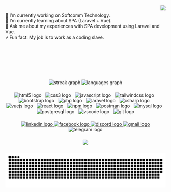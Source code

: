 <img align="right" height="200" src="https://cdn.gencraft.com/prod/user/566e95cc-3e35-45ab-9e87-f8c92295e074/35e79953-a3a2-45a6-997f-87ff6936ca05/images/image0_0.jpg?Expires=1697012246&Signature=IVMtMAIlWpJ0ghP1HccAlZBt9CFHa3XWFTbJszIgx66dpm0I9BFNmT3ReZMlvN7UfnUQDM5B6C-n1Zz07Lch4cSX5N3GRqHZFWHdlROxARENuz6hapHGtUicNs~rl9P2jWj~IsPblWMkFG6aXLGgRtgoRbTHI8WIjaGYCCxNu8-UKbdDB0L6Fciciw46jCYRIlb0F6iHIzGaYnjX0vEFScb2ZvVv31DnFGUhglWj7VKEiAgR8UMeWqByjjRXQv-Y-JA6UoTBlrX0Nk6DLBM4eRNREiXmw-FWlT5YFP2rCcOxSGsCioT7JTSfFyyTei7PE4uR5Li~ko84JY2fnoR56A__&Key-Pair-Id=K3RDDB1TZ8BHT8"  />

###

<p align="left">🔭 I’m currently working on Softcomm Technology.<br>🌱 I’m currently learning about SPA (Laravel + Vue).<br>💬 Ask me about my experiences with SPA development using Laravel and Vue.<br>⚡ Fun fact: My job is to work as a coding slave.</p>

###

<br clear="both">
<br>
<br>

<div align="center">
  <img src="https://streak-stats.demolab.com?user=Littlekt15&locale=en&mode=daily&theme=dracula&hide_border=false&border_radius=5&order=3" height="150" alt="streak graph"  />
  <img src="https://github-readme-stats.vercel.app/api/top-langs?username=Littlekt15&locale=en&hide_title=false&layout=compact&card_width=320&langs_count=5&theme=dracula&hide_border=false&order=2" height="150" alt="languages graph"  />
</div>

###

<div align="center">
  <img src="https://cdn.jsdelivr.net/gh/devicons/devicon/icons/html5/html5-original.svg" height="40" alt="html5 logo"  />
  <img width="5" />
  <img src="https://cdn.jsdelivr.net/gh/devicons/devicon/icons/css3/css3-original.svg" height="40" alt="css3 logo"  />
  <img width="5" />
  <img src="https://cdn.jsdelivr.net/gh/devicons/devicon/icons/javascript/javascript-original.svg" height="40" alt="javascript logo"  />
  <img width="5" />
  <img src="https://skillicons.dev/icons?i=tailwind" height="40" alt="tailwindcss logo"  />
  <img width="5" />
  <img src="https://cdn.jsdelivr.net/gh/devicons/devicon/icons/bootstrap/bootstrap-original.svg" height="40" alt="bootstrap logo"  />
  <img width="5" />
  <img src="https://skillicons.dev/icons?i=php" height="40" alt="php logo"  />
  <img width="5" />
  <img src="https://skillicons.dev/icons?i=laravel" height="40" alt="laravel logo"  />
  <img width="5" />
  <img src="https://skillicons.dev/icons?i=cs" height="40" alt="csharp logo"  />
  <img width="5" />
  <img src="https://skillicons.dev/icons?i=vue" height="40" alt="vuejs logo"  />
  <img width="5" />
  <img src="https://cdn.jsdelivr.net/gh/devicons/devicon/icons/react/react-original.svg" height="40" alt="react logo"  />
  <img width="5" />
  <img src="https://cdn.jsdelivr.net/gh/devicons/devicon/icons/npm/npm-original-wordmark.svg" height="40" alt="npm logo"  />
  <img width="5" />
  <img src="https://skillicons.dev/icons?i=postman" height="40" alt="postman logo"  />
  <img width="5" />
  <img src="https://cdn.jsdelivr.net/gh/devicons/devicon/icons/mysql/mysql-original.svg" height="40" alt="mysql logo"  />
  <img width="5" />
  <img src="https://cdn.jsdelivr.net/gh/devicons/devicon/icons/postgresql/postgresql-original.svg" height="40" alt="postgresql logo"  />
  <img width="5" />
  <img src="https://cdn.jsdelivr.net/gh/devicons/devicon/icons/vscode/vscode-original.svg" height="40" alt="vscode logo"  />
  <img width="5" />
  <img src="https://skillicons.dev/icons?i=git" height="40" alt="git logo"  />
</div>

###

<div align="center">
  <a href="https://www.linkedin.com/in/kyaw-zin-3a2546295/" target="_blank">
    <img src="https://raw.githubusercontent.com/maurodesouza/profile-readme-generator/master/src/assets/icons/social/linkedin/default.svg" width="52" height="40" alt="linkedin logo"  />
  </a>
  <a href="https://www.facebook.com/profile.php?id=100084006983680" target="_blank">
    <img src="https://raw.githubusercontent.com/maurodesouza/profile-readme-generator/master/src/assets/icons/social/facebook/default.svg" width="52" height="40" alt="facebook logo"  />
  </a>
  <a href="https://discord.com/channels/@kt2459" target="_blank">
    <img src="https://raw.githubusercontent.com/maurodesouza/profile-readme-generator/master/src/assets/icons/social/discord/default.svg" width="52" height="40" alt="discord logo"  />
  </a>
  <a href="https://mail.google.com" target="_blank">
    <img src="https://raw.githubusercontent.com/maurodesouza/profile-readme-generator/master/src/assets/icons/social/gmail/default.svg" width="52" height="40" alt="gmail logo"  />
  </a>
  <img src="https://raw.githubusercontent.com/maurodesouza/profile-readme-generator/master/src/assets/icons/social/telegram/default.svg" width="52" height="40" alt="telegram logo"  />
</div>

###

<div align="center">
  <img src="https://profile-counter.glitch.me/Littlekt15/count.svg?"  />
</div>

###

<!-- ![Snake animation](https://github.com/LittleKt15/LittleKt15/blob/output/github-contribution-grid-snake.svg) -->
<!-- ![snake animation](https://github.com/LittleKt15/LittleKt15/blob/output/github-contribution-grid-snake2.svg) -->
![](https://raw.githubusercontent.com/LittleKt15/Littlekt15/output/github-contribution-grid-snake.svg)

###
